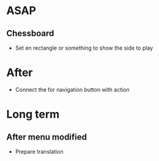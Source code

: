# ASAP

## Chessboard 


- Set en rectangle or something to show the side to play



# After

- Connect the for navigation button with action


# Long term

## After menu modified

- Prepare translation 

